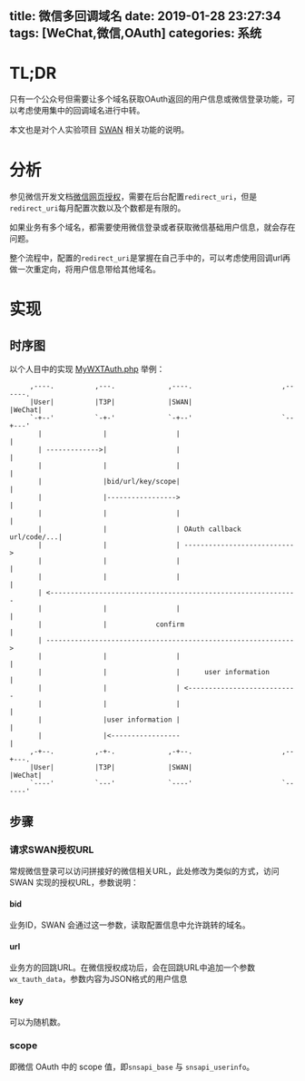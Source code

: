 title: 微信多回调域名
date: 2019-01-28 23:27:34
tags: [WeChat,微信,OAuth]
categories: 系统
---

# TL;DR

只有一个公众号但需要让多个域名获取OAuth返回的用户信息或微信登录功能，可以考虑使用集中的回调域名进行中转。

本文也是对个人实验项目 [SWAN](https://github.com/liaoaoyang/swan) 相关功能的说明。

<!-- mutilple-wechat-oauth-callback-urls -->
<!-- more -->

# 分析

参见微信开发文档[微信网页授权](https://mp.weixin.qq.com/wiki?t=resource/res_main&id=mp1421140842)，需要在后台配置`redirect_uri`，但是`redirect_uri`每月配置次数以及个数都是有限的。

如果业务有多个域名，都需要使用微信登录或者获取微信基础用户信息，就会存在问题。

整个流程中，配置的`redirect_uri`是掌握在自己手中的，可以考虑使用回调url再做一次重定向，将用户信息带给其他域名。

# 实现

## 时序图

以个人目中的实现 [MyWXTAuth.php](https://github.com/liaoaoyang/swan/blob/master/app/Utils/MyWXTAuth.php) 举例：

```
     ,----.          ,---.             ,----.                      ,------.
     |User|          |T3P|             |SWAN|                      |WeChat|
     `-+--'          `-+-'             `-+--'                      `--+---'
       |               |                 |                            |    
       | ------------->|                 |                            |    
       |               |                 |                            |    
       |               |bid/url/key/scope|                            |    
       |               |----------------->                            |    
       |               |                 |                            |    
       |               |                 | OAuth callback url/code/...|    
       |               |                 | --------------------------->    
       |               |                 |                            |    
       |               |                 |                            |    
       | <-------------------------------------------------------------    
       |               |                 |                            |    
       |               |            confirm                           |    
       | ------------------------------------------------------------->    
       |               |                 |                            |    
       |               |                 |      user information      |    
       |               |                 | <---------------------------    
       |               |                 |                            |    
       |               |user information |                            |    
       |               |<-----------------                            |    
     ,-+--.          ,-+-.             ,-+--.                      ,--+---.
     |User|          |T3P|             |SWAN|                      |WeChat|
     `----'          `---'             `----'                      `------'
```

## 步骤

### 请求SWAN授权URL

常规微信登录可以访问拼接好的微信相关URL，此处修改为类似的方式，访问 SWAN 实现的授权URL，参数说明：

#### bid

业务ID，SWAN 会通过这一参数，读取配置信息中允许跳转的域名。

#### url

业务方的回跳URL。在微信授权成功后，会在回跳URL中追加一个参数`wx_tauth_data`，参数内容为JSON格式的用户信息

#### key

可以为随机数。

### scope

即微信 OAuth 中的 scope 值，即`snsapi_base` 与 `snsapi_userinfo`。


